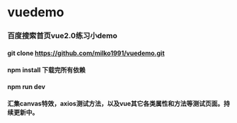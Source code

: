 # vuedemo
### 百度搜索首页vue2.0练习小demo
#### git clone https://github.com/milko1991/vuedemo.git
#### npm install 下载完所有依赖
#### npm run dev

#### 汇集canvas特效，axios测试方法，以及vue其它各类属性和方法等测试页面。持续更新中。
